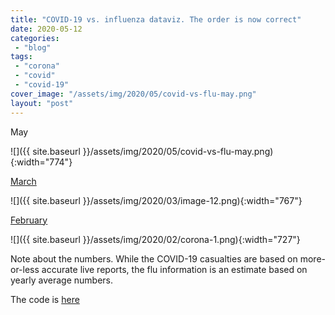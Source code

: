 ```yaml
---
title: "COVID-19 vs. influenza dataviz. The order is now correct"
date: 2020-05-12
categories: 
 - "blog"
tags: 
 - "corona"
 - "covid"
 - "covid-19"
cover_image: "/assets/img/2020/05/covid-vs-flu-may.png"
layout: "post"
---
```


May

![]({{ site.baseurl }}/assets/img/2020/05/covid-vs-flu-may.png){:width="774"}

[March](https://gorelik.net/2020/03/18/covid-19-vs-influenza-dataviz-an-update/)

![]({{ site.baseurl }}/assets/img/2020/03/image-12.png){:width="767"}

[February](https://gorelik.net/2020/02/27/corona-virus-vs-flu-visualized/)

![]({{ site.baseurl }}/assets/img/2020/02/corona-1.png){:width="727"}

Note about the numbers. While the COVID-19 casualties are based on more-or-less accurate live reports, the flu information is an estimate based on yearly average numbers.

The code is [here](https://gist.github.com/bgbg/ae80e1e9a83a9d220cd4ff59b3e682ab)
